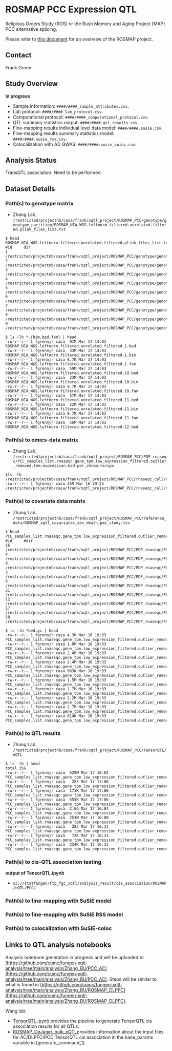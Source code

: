 # ROSMAP PCC Expression QTL

Religious Orders Study (ROS) or the Rush Memory and Aging Project (MAP) PCC alternative splicing. 

Please refer to [this document](../study_info/ROSMAP.md) for an overview of the ROSMAP project.

## Contact 

Frank Grenn

## Study Overview

**In progress**

- Sample information: `####/####_sample_attributes.csv`.
- Lab protocol: `####/####_lab_protocol.csv`.
- Computational protocol: `####/####_computational_protocol.csv`.
- QTL summary statistics output: `####/####.qtl_results.csv`.
- Fine-mapping results individual level data model: `####/####.susie.csv`.
- Fine-mapping results summary statistics model: `####/####.susie_rss.csv`.
- Colocalization with AD GWAS: `####/####.susie_coloc.csv`.

## Analysis Status

TransQTL association: Need to be performed.

## Dataset Details

### Path(s) to genotype matrix

- Zhang Lab, `/restricted/projectnb/casa/frank/xqtl_project/ROSMAP_PCC/genotype/genotype_partition/ROSMAP_NIA_WGS.leftnorm.filtered.unrelated.filtered.plink_files_list.txt`

```
$ head ROSMAP_NIA_WGS.leftnorm.filtered.unrelated.filtered.plink_files_list.txt
#id     dir
1       /restricted/projectnb/casa/frank/xqtl_project/ROSMAP_PCC/genotype/genotype_partition/ROSMAP_NIA_WGS.leftnorm.filtered.unrelated.filtered.1.bed
2       /restricted/projectnb/casa/frank/xqtl_project/ROSMAP_PCC/genotype/genotype_partition/ROSMAP_NIA_WGS.leftnorm.filtered.unrelated.filtered.2.bed
3       /restricted/projectnb/casa/frank/xqtl_project/ROSMAP_PCC/genotype/genotype_partition/ROSMAP_NIA_WGS.leftnorm.filtered.unrelated.filtered.3.bed
4       /restricted/projectnb/casa/frank/xqtl_project/ROSMAP_PCC/genotype/genotype_partition/ROSMAP_NIA_WGS.leftnorm.filtered.unrelated.filtered.4.bed
5       /restricted/projectnb/casa/frank/xqtl_project/ROSMAP_PCC/genotype/genotype_partition/ROSMAP_NIA_WGS.leftnorm.filtered.unrelated.filtered.5.bed
6       /restricted/projectnb/casa/frank/xqtl_project/ROSMAP_PCC/genotype/genotype_partition/ROSMAP_NIA_WGS.leftnorm.filtered.unrelated.filtered.6.bed
7       /restricted/projectnb/casa/frank/xqtl_project/ROSMAP_PCC/genotype/genotype_partition/ROSMAP_NIA_WGS.leftnorm.filtered.unrelated.filtered.7.bed
8       /restricted/projectnb/casa/frank/xqtl_project/ROSMAP_PCC/genotype/genotype_partition/ROSMAP_NIA_WGS.leftnorm.filtered.unrelated.filtered.8.bed
9       /restricted/projectnb/casa/frank/xqtl_project/ROSMAP_PCC/genotype/genotype_partition/ROSMAP_NIA_WGS.leftnorm.filtered.unrelated.filtered.9.bed

$ ls -lh *.{bim,bed,fam} | head
-rw-r--r-- 1 fgrennjr casa  91M Mar 17 14:03 ROSMAP_NIA_WGS.leftnorm.filtered.unrelated.filtered.1.bed
-rw-r--r-- 1 fgrennjr casa  33M Mar 17 14:03 ROSMAP_NIA_WGS.leftnorm.filtered.unrelated.filtered.1.bim
-rw-r--r-- 1 fgrennjr casa 8.7K Mar 17 14:03 ROSMAP_NIA_WGS.leftnorm.filtered.unrelated.filtered.1.fam
-rw-r--r-- 1 fgrennjr casa  59M Mar 17 14:03 ROSMAP_NIA_WGS.leftnorm.filtered.unrelated.filtered.10.bed
-rw-r--r-- 1 fgrennjr casa  23M Mar 17 14:03 ROSMAP_NIA_WGS.leftnorm.filtered.unrelated.filtered.10.bim
-rw-r--r-- 1 fgrennjr casa 8.7K Mar 17 14:03 ROSMAP_NIA_WGS.leftnorm.filtered.unrelated.filtered.10.fam
-rw-r--r-- 1 fgrennjr casa  57M Mar 17 14:03 ROSMAP_NIA_WGS.leftnorm.filtered.unrelated.filtered.11.bed
-rw-r--r-- 1 fgrennjr casa  22M Mar 17 14:03 ROSMAP_NIA_WGS.leftnorm.filtered.unrelated.filtered.11.bim
-rw-r--r-- 1 fgrennjr casa 8.7K Mar 17 14:03 ROSMAP_NIA_WGS.leftnorm.filtered.unrelated.filtered.11.fam
-rw-r--r-- 1 fgrennjr casa  56M Mar 17 14:03 ROSMAP_NIA_WGS.leftnorm.filtered.unrelated.filtered.12.bed
```

### Path(s) to omics-data matrix

- Zhang Lab, `/restricted/projectnb/casa/frank/xqtl_project/ROSMAP_PCC/PDP_rnaseqc/PCC_samples_list.rnaseqc.gene_tpm.low_expression_filtered.outlier_removed.tmm.expression.bed.per_chrom.recipe`

```
$ls -lh /restricted/projectnb/casa/frank/xqtl_project/ROSMAP_PCC/rnaseqc_call/normalize/PCC_samples_list.rnaseqc.gene_tpm.low_expression_filtered.outlier_removed.tmm.expression.bed.gz
-rw-r--r-- 1 fgrennjr casa 45M Mar 16 19:25 /restricted/projectnb/casa/frank/xqtl_project/ROSMAP_PCC/rnaseqc_call/normalize/PCC_samples_list.rnaseqc.gene_tpm.low_expression_filtered.outlier_removed.tmm.expression.bed.gz
```

### Path(s) to covariate data matrix

- Zhang Lab, `/restricted/projectnb/casa/frank/xqtl_project/ROSMAP_PCC/reference_data/ROSMAP_xqtl_covariates_sex_death_pmi_study.tsv`

```
$ head PCC_samples_list.rnaseqc.gene_tpm.low_expression_filtered.outlier_removed.tmm.expression.bed.per_chrom.recipe
#id     #dir
16      /restricted/projectnb/casa/frank/xqtl_project/ROSMAP_PCC/PDP_rnaseqc/PCC_samples_list.rnaseqc.gene_tpm.low_expression_filtered.outlier_removed.tmm.expression.bed.chr16.bed.gz
4       /restricted/projectnb/casa/frank/xqtl_project/ROSMAP_PCC/PDP_rnaseqc/PCC_samples_list.rnaseqc.gene_tpm.low_expression_filtered.outlier_removed.tmm.expression.bed.chr4.bed.gz
9       /restricted/projectnb/casa/frank/xqtl_project/ROSMAP_PCC/PDP_rnaseqc/PCC_samples_list.rnaseqc.gene_tpm.low_expression_filtered.outlier_removed.tmm.expression.bed.chr9.bed.gz
3       /restricted/projectnb/casa/frank/xqtl_project/ROSMAP_PCC/PDP_rnaseqc/PCC_samples_list.rnaseqc.gene_tpm.low_expression_filtered.outlier_removed.tmm.expression.bed.chr3.bed.gz
6       /restricted/projectnb/casa/frank/xqtl_project/ROSMAP_PCC/PDP_rnaseqc/PCC_samples_list.rnaseqc.gene_tpm.low_expression_filtered.outlier_removed.tmm.expression.bed.chr6.bed.gz
21      /restricted/projectnb/casa/frank/xqtl_project/ROSMAP_PCC/PDP_rnaseqc/PCC_samples_list.rnaseqc.gene_tpm.low_expression_filtered.outlier_removed.tmm.expression.bed.chr21.bed.gz
12      /restricted/projectnb/casa/frank/xqtl_project/ROSMAP_PCC/PDP_rnaseqc/PCC_samples_list.rnaseqc.gene_tpm.low_expression_filtered.outlier_removed.tmm.expression.bed.chr12.bed.gz
17      /restricted/projectnb/casa/frank/xqtl_project/ROSMAP_PCC/PDP_rnaseqc/PCC_samples_list.rnaseqc.gene_tpm.low_expression_filtered.outlier_removed.tmm.expression.bed.chr17.bed.gz
18      /restricted/projectnb/casa/frank/xqtl_project/ROSMAP_PCC/PDP_rnaseqc/PCC_samples_list.rnaseqc.gene_tpm.low_expression_filtered.outlier_removed.tmm.expression.bed.chr18.bed.gz

$ ls -lh *bed.gz | head
-rw-r--r-- 1 fgrennjr casa 4.3M Mar 16 19:33 PCC_samples_list.rnaseqc.gene_tpm.low_expression_filtered.outlier_removed.tmm.expression.bed.chr1.bed.gz
-rw-r--r-- 1 fgrennjr casa 1.8M Mar 16 19:33 PCC_samples_list.rnaseqc.gene_tpm.low_expression_filtered.outlier_removed.tmm.expression.bed.chr10.bed.gz
-rw-r--r-- 1 fgrennjr casa 2.4M Mar 16 19:33 PCC_samples_list.rnaseqc.gene_tpm.low_expression_filtered.outlier_removed.tmm.expression.bed.chr11.bed.gz
-rw-r--r-- 1 fgrennjr casa 2.4M Mar 16 19:33 PCC_samples_list.rnaseqc.gene_tpm.low_expression_filtered.outlier_removed.tmm.expression.bed.chr12.bed.gz
-rw-r--r-- 1 fgrennjr casa 963K Mar 16 19:33 PCC_samples_list.rnaseqc.gene_tpm.low_expression_filtered.outlier_removed.tmm.expression.bed.chr13.bed.gz
-rw-r--r-- 1 fgrennjr casa 1.5M Mar 16 19:33 PCC_samples_list.rnaseqc.gene_tpm.low_expression_filtered.outlier_removed.tmm.expression.bed.chr14.bed.gz
-rw-r--r-- 1 fgrennjr casa 1.7M Mar 16 19:33 PCC_samples_list.rnaseqc.gene_tpm.low_expression_filtered.outlier_removed.tmm.expression.bed.chr15.bed.gz
-rw-r--r-- 1 fgrennjr casa 2.2M Mar 16 19:33 PCC_samples_list.rnaseqc.gene_tpm.low_expression_filtered.outlier_removed.tmm.expression.bed.chr16.bed.gz
-rw-r--r-- 1 fgrennjr casa 2.7M Mar 16 19:33 PCC_samples_list.rnaseqc.gene_tpm.low_expression_filtered.outlier_removed.tmm.expression.bed.chr17.bed.gz
-rw-r--r-- 1 fgrennjr casa 814K Mar 16 19:33 PCC_samples_list.rnaseqc.gene_tpm.low_expression_filtered.outlier_removed.tmm.expression.bed.chr18.bed.gz
```

### Path(s) to QTL results

- Zhang Lab, `/restricted/projectnb/casa/frank/xqtl_project/ROSMAP_PCC/TensorQTL/eQTL`

```
$ ls -lh | head
total 35G
-rw-r--r-- 1 fgrennjr casa  529M Mar 17 16:02 PCC_samples_list.rnaseqc.gene_tpm.low_expression_filtered.outlier_removed.tmm.expression.bed.per_chrom_pcc_batch_all.rnaseqc.ROSMAP_covariates.ROSMAP_NIA_WGS.pca.PEER.txt.1.cis_qtl_pairs.1.parquet
-rw-r--r-- 1 fgrennjr casa   285 Mar 17 17:06 PCC_samples_list.rnaseqc.gene_tpm.low_expression_filtered.outlier_removed.tmm.expression.bed.per_chrom_pcc_batch_all.rnaseqc.ROSMAP_covariates.ROSMAP_NIA_WGS.pca.PEER.txt.1.cis_qtl_pairs.1.parquet.stderr
-rw-r--r-- 1 fgrennjr casa  173K Mar 17 17:06 PCC_samples_list.rnaseqc.gene_tpm.low_expression_filtered.outlier_removed.tmm.expression.bed.per_chrom_pcc_batch_all.rnaseqc.ROSMAP_covariates.ROSMAP_NIA_WGS.pca.PEER.txt.1.cis_qtl_pairs.1.parquet.stdout
-rw-r--r-- 1 fgrennjr casa  555K Mar 17 17:06 PCC_samples_list.rnaseqc.gene_tpm.low_expression_filtered.outlier_removed.tmm.expression.bed.per_chrom_pcc_batch_all.rnaseqc.ROSMAP_covariates.ROSMAP_NIA_WGS.pca.PEER.txt.1.emprical.cis_sumstats.txt
-rw-r--r-- 1 fgrennjr casa  2.6G Mar 17 16:04 PCC_samples_list.rnaseqc.gene_tpm.low_expression_filtered.outlier_removed.tmm.expression.bed.per_chrom_pcc_batch_all.rnaseqc.ROSMAP_covariates.ROSMAP_NIA_WGS.pca.PEER.txt.1.norminal.cis_long_table.txt
-rw-r--r-- 1 fgrennjr casa  253M Mar 17 16:00 PCC_samples_list.rnaseqc.gene_tpm.low_expression_filtered.outlier_removed.tmm.expression.bed.per_chrom_pcc_batch_all.rnaseqc.ROSMAP_covariates.ROSMAP_NIA_WGS.pca.PEER.txt.10.cis_qtl_pairs.10.parquet
-rw-r--r-- 1 fgrennjr casa   285 Mar 17 16:31 PCC_samples_list.rnaseqc.gene_tpm.low_expression_filtered.outlier_removed.tmm.expression.bed.per_chrom_pcc_batch_all.rnaseqc.ROSMAP_covariates.ROSMAP_NIA_WGS.pca.PEER.txt.10.cis_qtl_pairs.10.parquet.stderr
-rw-r--r-- 1 fgrennjr casa   72K Mar 17 16:31 PCC_samples_list.rnaseqc.gene_tpm.low_expression_filtered.outlier_removed.tmm.expression.bed.per_chrom_pcc_batch_all.rnaseqc.ROSMAP_covariates.ROSMAP_NIA_WGS.pca.PEER.txt.10.cis_qtl_pairs.10.parquet.stdout
-rw-r--r-- 1 fgrennjr casa  234K Mar 17 16:31 PCC_samples_list.rnaseqc.gene_tpm.low_expression_filtered.outlier_removed.tmm.expression.bed.per_chrom_pcc_batch_all.rnaseqc.ROSMAP_covariates.ROSMAP_NIA_WGS.pca.PEER.txt.10.emprical.cis_sumstats.txt
```

### Path(s) to cis-QTL association testing

**output of TensorQTL.ipynb**

- `s3://statfungen/ftp_fgc_xqtl/analysis_result/cis_association/ROSMAP/eQTL/PCC/`
  
### Path(s) to fine-mapping with SuSiE model

### Path(s) to fine-mapping with SuSiE RSS model

### Path(s) to colocalization with SuSiE-coloc

## Links to QTL analysis notebooks

Analysis notebook generation in progress and will be uploaded to [https://github.com/cumc/fungen-xqtl-analysis/tree/main/analysis/Zhang_BU/PCC_AC](https://github.com/cumc/fungen-xqtl-analysis/tree/main/analysis/Zhang_BU/PCC_AC). Steps will be similar to what is found in [https://github.com/cumc/fungen-xqtl-analysis/tree/main/analysis/Zhang_BU/ROSMAP_DLPFC](https://github.com/cumc/fungen-xqtl-analysis/tree/main/analysis/Zhang_BU/ROSMAP_DLPFC).

Wang lab: 
- [TensorQTL.ipynb](https://github.com/cumc/xqtl-protocol/blob/main/code/association_scan/TensorQTL/TensorQTL.ipynb) provides the pipeline to generate TensorQTL cis association results for all QTLs. 
- [ROSMAP_DeJager_bulk_eQTL](https://github.com/cumc/xqtl-analysis/blob/main/analysis/Wang_Columbia/cis_association/ROSMAP_DeJager_bulk_eQTL/command_generator.ipynb)provides information about the input files for AC/DLPFC/PCC TensorQTL cis association in the base_params variable in [generate_command_1].